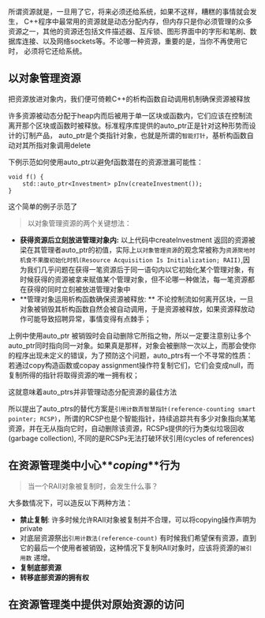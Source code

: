 所谓资源就是，一旦用了它，将来必须还给系统，如果不这样，糟糕的事情就会发生， C++程序中最常用的资源就是动态分配内存，但内存只是你必须管理的众多资源之一，其他的资源还包括文件描述器、互斥锁、图形界面中的字形和笔刷、数据库连接、以及网络sockets等。不论哪一种资源，重要的是，当你不再使用它时， 必须将它还给系统。


## 以对象管理资源

把资源放进对象内，我们便可倚赖C++的析构函数自动调用机制确保资源被释放

许多资源被动态分配于heap内而后被用于单一区块或函数内，它们应该在控制流离开那个区块或函数时被释放。标准程序库提供的auto_ptr正是针对这种形势而设计的订制产品， auto_ptr是个类指针对象，也就是所谓的`智能打针`，基析构函数自动对其所指对象调用delete

下例示范如何使用auto_ptr以避免f函数潜在的资源泄漏可能性：

```
void f() {
	std::auto_ptr<Investment> pInv(createInvestment());
}
```

这个简单的例子示范了

> 以对象管理资源的两个关键想法：

* **获得资源后立刻放进管理对象内:** 以上代码中createInvestment 返回的资源被梁在其管理者auto_ptr的初值，实际上`以对象管理资源`的观念常被称为`资源聚地时机食不果腹初始化时机(Resource Acquisition Is Initialization; RAII)`,因为我们几乎问题在获得一笔资源后于同一语句内以它初始化某个管理对象，有时候获得的资源被拿来赋值某个管理对象，但不论哪一种做法，每一笔资源都在获得的同时立刻被放进管理对象中
* **管理对象运用析构函数确保资源被释放: ** 不论控制流如何离开区块，一旦对象被销毁其析构函数自然会被自动调用，于是资源被释放，如果资源释放动作可能导致招聘异常，事情变得有点棘手；

上例中使用auto_ptr 被销毁时会自动删除它所指之物，所以一定要注意别让多个auto_ptr同时指向同一对象。如果真是那样，对象会被删除一次以上，而那会使你的程序出现未定义的错误，为了预防这个问题，auto_ptrs有一个不寻常的性质： 若通过copy构造函数或copay assignment操作符复制它们，它们会变成null，而复制所得的指针将取得资源的唯一拥有权；

这就意味着auto_ptrs并非管理动态分配资源的最佳方法

所以提出了auto_ptrs的替代方案是`引用计数弄智慧指针(reference-counting smart pointer; RCSP)`，所谓的RCSP也是个智能指针，持续追踪共有多少对象指向某笔资源，并在无从指向它时，自动删除该资源，RCSPs提供的行为类似垃圾回收(garbage collection), 不同的是RCSPs无法打破环状引用(cycles of references)


## 在资源管理类中小心**_coping_**行为

> 当一个RAII对象被复制时，会发生什么事？

大多数情况下，可以造反以下两种方法：

* **禁止复制**: 许多时候允许RAII对象被复制并不合理，可以将copying操作声明为private
* 对底层资源祭出`引用计数法(reference-count)` 有时候我们希望保有资源，直到它的最后一个使用者被销毁，这种情况下复制RAII对象时，应该将资源的`被引用数` 递增。
* **复制底部资源**
* **转移底部资源的拥有权**

## 在资源管理类中提供对原始资源的访问

